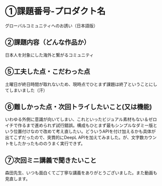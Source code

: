 # ①課題番号-プロダクト名
グローバルコミュニティへのお誘い（日本語版）

## ②課題内容（どんな作品か）
日本人を対象にした海外と繋がるコミュニティ

## ⑤工夫した点・こだわった点
土曜日が終日時間が取れないため、現時点でひとまず課題は終了ということにしてしまいました（汗）

## ⑥難しかった点・次回トライしたいこと(又は機能)
いわゆる外側に意識が向いてしまい、これといったビジュアル素材もない＆ゼロイチで作るまで進められず試行錯誤。構成もひとまず最もシンプルなダミー版という位置付けなので改めて考え直したい。どういうAPIを付け加えるかも具体が出てこずだったので、突貫的にDeepL APIを加えてみました。が、文字数カウントをしたかったもののうまく実行できず。

## ⑦次回ミニ講義で聞きたいこと
森田先生、いつも面白くてご丁寧な講義をありがとうございました。また動画も見直します。

